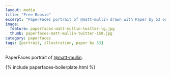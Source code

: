 ```yaml
---
layout: media
title: "Free Boosie"
excerpt: "PaperFaces portrait of @matt-mullin drawn with Paper by 53 on an iPad."
image: 
  feature: paperfaces-matt-mullin-twitter-lg.jpg
  thumb: paperfaces-matt-mullin-twitter-150.jpg
category: paperfaces
tags: [portrait, illustration, paper by 53]
---
```


PaperFaces portrait of [@matt-mullin](http://twitter.com/matt-mullin).

{% include paperfaces-boilerplate.html %}